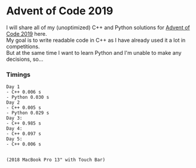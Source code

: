 # Advent of Code 2019

I will share all of my (unoptimized) C++ and Python solutions for [Advent of Code 2019](https://adventofcode.com/2019) here.  
My goal is to write readable code in C++ as I have already used it a lot in competitions.  
But at the same time I want to learn Python and I'm unable to make any decisions, so...  

### Timings
```
Day 1
- C++ 0.006 s
- Python 0.030 s
Day 2
- C++ 0.005 s
- Python 0.029 s
Day 3:
- C++ 0.985 s
Day 4: 
- C++ 0.097 s
Day 5:
- C++ 0.006 s


(2018 MacBook Pro 13" with Touch Bar)
```